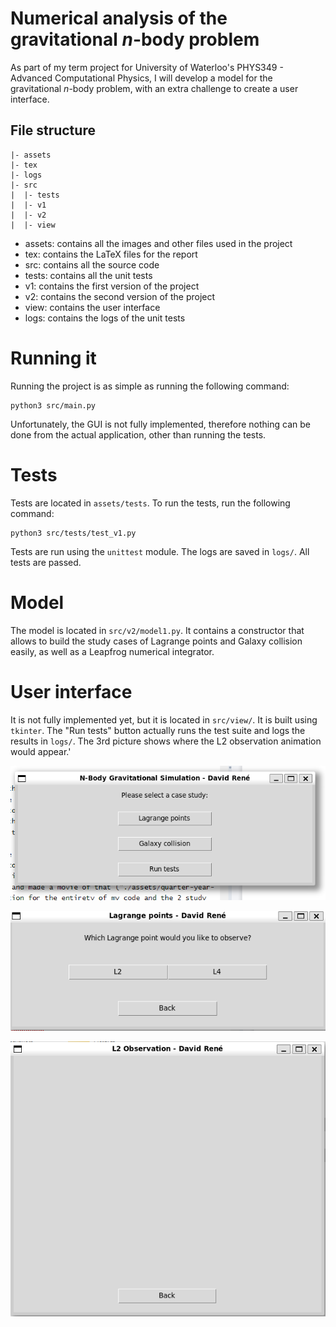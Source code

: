 # Numerical analysis of the gravitational $n$-body problem

As part of my term project for University of Waterloo's PHYS349 - Advanced Computational Physics, I will develop a model for the gravitational $n$-body problem, with an extra challenge to create a user interface.

## File structure

```
|- assets
|- tex
|- logs
|- src
|  |- tests
|  |- v1
|  |- v2
|  |- view
```

- assets: contains all the images and other files used in the project
- tex: contains the LaTeX files for the report
- src: contains all the source code
- tests: contains all the unit tests
- v1: contains the first version of the project
- v2: contains the second version of the project
- view: contains the user interface
- logs: contains the logs of the unit tests

# Running it

Running the project is as simple as running the following command:

```
python3 src/main.py
```

Unfortunately, the GUI is not fully implemented, therefore nothing can be done from the actual application, other than running the tests.

# Tests

Tests are located in `assets/tests`. To run the tests, run the following command:

```
python3 src/tests/test_v1.py
```

Tests are run using the `unittest` module. The logs are saved in `logs/`. All tests are passed.

# Model

The model is located in `src/v2/model1.py`. It contains a constructor that allows to build the study cases of Lagrange points and Galaxy collision easily, as well as a Leapfrog numerical integrator.

# User interface

It is not fully implemented yet, but it is located in `src/view/`. It is built using `tkinter`. The "Run tests" button actually runs the test suite and logs the results in `logs/`. The 3rd picture shows where the L2 observation animation would appear.'

![](assets/menu1.png)

![](assets/menu2.png)

![](assets/menu3.png)
